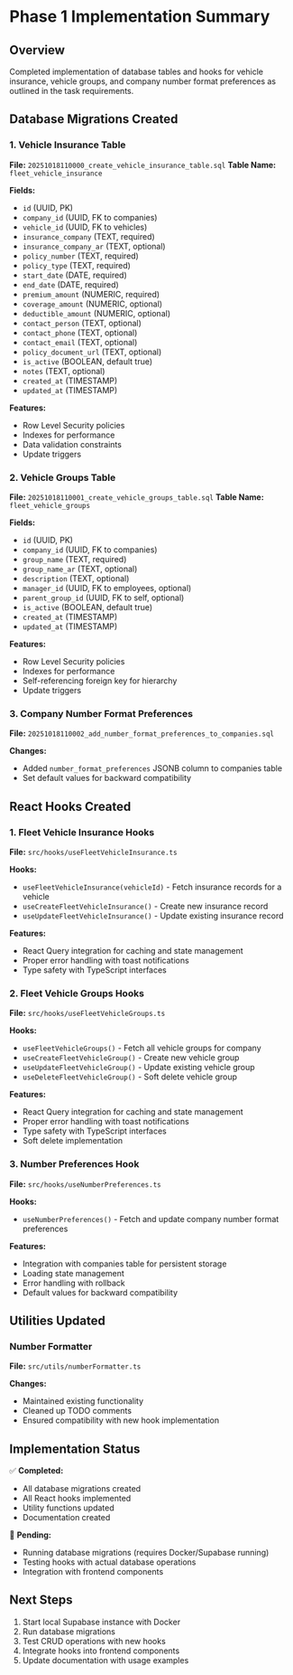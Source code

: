 # Phase 1 Implementation Summary

## Overview
Completed implementation of database tables and hooks for vehicle insurance, vehicle groups, and company number format preferences as outlined in the task requirements.

## Database Migrations Created

### 1. Vehicle Insurance Table
**File:** `20251018110000_create_vehicle_insurance_table.sql`
**Table Name:** `fleet_vehicle_insurance`

**Fields:**
- `id` (UUID, PK)
- `company_id` (UUID, FK to companies)
- `vehicle_id` (UUID, FK to vehicles)
- `insurance_company` (TEXT, required)
- `insurance_company_ar` (TEXT, optional)
- `policy_number` (TEXT, required)
- `policy_type` (TEXT, required)
- `start_date` (DATE, required)
- `end_date` (DATE, required)
- `premium_amount` (NUMERIC, required)
- `coverage_amount` (NUMERIC, optional)
- `deductible_amount` (NUMERIC, optional)
- `contact_person` (TEXT, optional)
- `contact_phone` (TEXT, optional)
- `contact_email` (TEXT, optional)
- `policy_document_url` (TEXT, optional)
- `is_active` (BOOLEAN, default true)
- `notes` (TEXT, optional)
- `created_at` (TIMESTAMP)
- `updated_at` (TIMESTAMP)

**Features:**
- Row Level Security policies
- Indexes for performance
- Data validation constraints
- Update triggers

### 2. Vehicle Groups Table
**File:** `20251018110001_create_vehicle_groups_table.sql`
**Table Name:** `fleet_vehicle_groups`

**Fields:**
- `id` (UUID, PK)
- `company_id` (UUID, FK to companies)
- `group_name` (TEXT, required)
- `group_name_ar` (TEXT, optional)
- `description` (TEXT, optional)
- `manager_id` (UUID, FK to employees, optional)
- `parent_group_id` (UUID, FK to self, optional)
- `is_active` (BOOLEAN, default true)
- `created_at` (TIMESTAMP)
- `updated_at` (TIMESTAMP)

**Features:**
- Row Level Security policies
- Indexes for performance
- Self-referencing foreign key for hierarchy
- Update triggers

### 3. Company Number Format Preferences
**File:** `20251018110002_add_number_format_preferences_to_companies.sql`

**Changes:**
- Added `number_format_preferences` JSONB column to companies table
- Set default values for backward compatibility

## React Hooks Created

### 1. Fleet Vehicle Insurance Hooks
**File:** `src/hooks/useFleetVehicleInsurance.ts`

**Hooks:**
- `useFleetVehicleInsurance(vehicleId)` - Fetch insurance records for a vehicle
- `useCreateFleetVehicleInsurance()` - Create new insurance record
- `useUpdateFleetVehicleInsurance()` - Update existing insurance record

**Features:**
- React Query integration for caching and state management
- Proper error handling with toast notifications
- Type safety with TypeScript interfaces

### 2. Fleet Vehicle Groups Hooks
**File:** `src/hooks/useFleetVehicleGroups.ts`

**Hooks:**
- `useFleetVehicleGroups()` - Fetch all vehicle groups for company
- `useCreateFleetVehicleGroup()` - Create new vehicle group
- `useUpdateFleetVehicleGroup()` - Update existing vehicle group
- `useDeleteFleetVehicleGroup()` - Soft delete vehicle group

**Features:**
- React Query integration for caching and state management
- Proper error handling with toast notifications
- Type safety with TypeScript interfaces
- Soft delete implementation

### 3. Number Preferences Hook
**File:** `src/hooks/useNumberPreferences.ts`

**Hooks:**
- `useNumberPreferences()` - Fetch and update company number format preferences

**Features:**
- Integration with companies table for persistent storage
- Loading state management
- Error handling with rollback
- Default values for backward compatibility

## Utilities Updated

### Number Formatter
**File:** `src/utils/numberFormatter.ts`

**Changes:**
- Maintained existing functionality
- Cleaned up TODO comments
- Ensured compatibility with new hook implementation

## Implementation Status

✅ **Completed:**
- All database migrations created
- All React hooks implemented
- Utility functions updated
- Documentation created

🔄 **Pending:**
- Running database migrations (requires Docker/Supabase running)
- Testing hooks with actual database operations
- Integration with frontend components

## Next Steps

1. Start local Supabase instance with Docker
2. Run database migrations
3. Test CRUD operations with new hooks
4. Integrate hooks into frontend components
5. Update documentation with usage examples